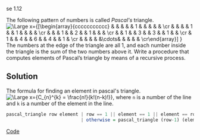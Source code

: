 se 1.12

The following pattern of numbers is called *Pascal's* triangle.
![\Large x={\[\begin{array}{ccccccccccc} & & & & & 1 & & & & & \cr & & & & 1 & & 1 & & & & \cr & & & 1 & & 2 & & 1 & & & \cr & & 1 & & 3 & & 3 & & 1 & & \cr & 1 & & 4 & & 6 & & 4 & & 1 & \cr & & & & &\cdots& & & & & \cr\end{array}\] }](https://latex.codecogs.com/svg.image?%5Cbegin%7Barray%7D%7Bccccccccccc%7D%20%20&%20%20%20%20&%20%20%20%20&%20%20%20%20&%20%20%20%20&%20%201%20&%20%20%20%20&%20%20%20%20&%20%20%20%20&%20%20%20%20&%20%20%20%5Ccr%20%20&%20%20%20%20&%20%20%20%20&%20%20%20%20&%20%201%20&%20%20%20%20&%20%201%20&%20%20%20%20&%20%20%20%20&%20%20%20%20&%20%20%20%5Ccr%20%20&%20%20%20%20&%20%20%20%20&%20%201%20&%20%20%20%20&%20%202%20&%20%20%20%20&%20%201%20&%20%20%20%20&%20%20%20%20&%20%20%20%5Ccr%20%20&%20%20%20%20&%20%201%20&%20%20%20%20&%20%203%20&%20%20%20%20&%20%203%20&%20%20%20%20&%20%201%20&%20%20%20%20&%20%20%20%5Ccr%20%20&%20%201%20&%20%20%20%20&%20%204%20&%20%20%20%20&%20%206%20&%20%20%20%20&%20%204%20&%20%20%20%20&%20%201%20&%20%20%20%5Ccr%20%20&%20%20%20%20&%20%20%20%20&%20%20%20%20&%20%20%20%20&%5Ccdots&%20%20%20%20&%20%20%20%20&%20%20%20%20&%20%20%20%20&%20%20%20%5Ccr%5Cend%7Barray%7D)
The numbers at the edge of the triangle are all 1, and each number inside the triangle is the sum of the two numbers above it. Write a procedure that computes elements of Pascal’s triangle by means of a recursive process.

## Solution

The formula for finding an element in pascal's triangle.
![\Large x={C_{n}^{k} = \frac{n!}{k!(n-k)!}}](https://latex.codecogs.com/svg.image?C_%7Bn%7D%5E%7Bk%7D%20=%20%5Cfrac%7Bn!%7D%7Bk!(n-k)!%7D),
where `n` is a number of the line and `k` is a number of the element in the line.

```haskell
pascal_triangle row element | row == 1 || element == 1 || element == row = 1
                            | otherwise = pascal_triangle (row-1) (element-1) + pascal_triangle (row-1) element
```
[Code](../../src/ch-01/1-12.hs)
